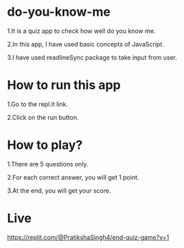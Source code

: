 # do-you-know-me
1.It is a quiz app to check how well do you know me.

2.In this app, I have used basic concepts of JavaScript.

3.I have used readlineSync package to take input from user.

# How to run this app
1.Go to the repl.it link.

2.Click on the run button.

# How to play?
1.There are 5 questions only.

2.For each correct answer, you will get 1 point.

3.At the end, you will get your score. 

# Live
https://replit.com/@PratikshaSingh4/end-quiz-game?v=1 
